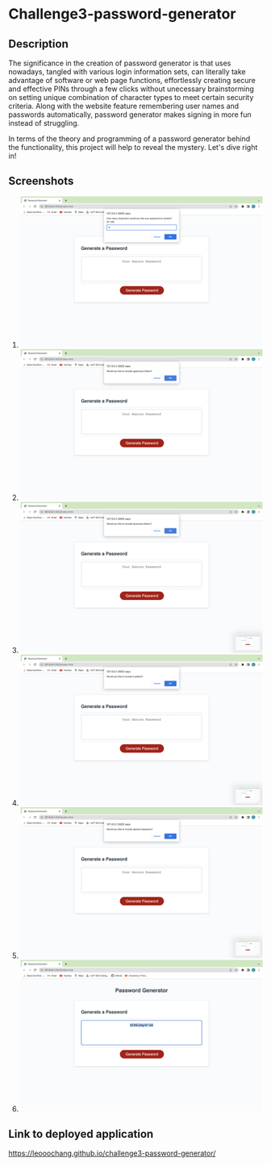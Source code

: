 # Challenge3-password-generator

## Description

The significance in the creation of password generator is that uses nowadays, tangled with various login information sets, can literally take advantage of software or web page functions, effortlessly creating secure and effective PINs through a few clicks without unecessary brainstorming on setting unique combination of character types to meet certain security criteria. Along with the website feature remembering user names and passwords automatically, password generator makes signing in more fun instead of struggling.

In terms of the theory and programming of a password generator behind the functionality, this project will help to reveal the mystery. Let's dive right in!

## Screenshots

1. ![setting length of password](https://raw.githubusercontent.com/LEOoOChang/challenge3-password-generator/8aed9b410ce7fa5fe00fac23713847b74f03d9f1/Assets/Screenshot%202023-05-07%20at%204.50.53%20PM.png)
2. ![whether or not adding uppercase letters](https://raw.githubusercontent.com/LEOoOChang/challenge3-password-generator/8aed9b410ce7fa5fe00fac23713847b74f03d9f1/Assets/Screenshot%202023-05-07%20at%204.51.06%20PM.png)
3. ![whether or not adding lowercase letters](https://raw.githubusercontent.com/LEOoOChang/challenge3-password-generator/8aed9b410ce7fa5fe00fac23713847b74f03d9f1/Assets/Screenshot%202023-05-07%20at%204.51.12%20PM.png)
4. ![whether or not adding numbers](https://raw.githubusercontent.com/LEOoOChang/challenge3-password-generator/8aed9b410ce7fa5fe00fac23713847b74f03d9f1/Assets/Screenshot%202023-05-07%20at%204.51.16%20PM.png)
5. ![whether or not adding special characters](https://raw.githubusercontent.com/LEOoOChang/challenge3-password-generator/8aed9b410ce7fa5fe00fac23713847b74f03d9f1/Assets/Screenshot%202023-05-07%20at%204.51.19%20PM.png)
6. ![password generated](https://raw.githubusercontent.com/LEOoOChang/challenge3-password-generator/8aed9b410ce7fa5fe00fac23713847b74f03d9f1/Assets/Screenshot%202023-05-07%20at%204.51.32%20PM.png)

## Link to deployed application

https://leooochang.github.io/challenge3-password-generator/